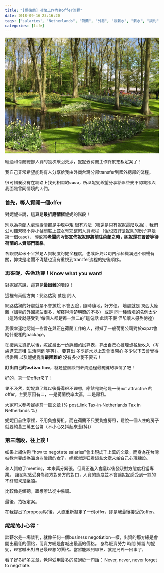 ```yaml
---
title: "[妮德蘭] 荷蘭工作內轉offer流程"
date: 2018-09-16 23:16:20
tags: ["salaries", "Netherlands", "荷蘭", "外商", "談薪水", "薪水", "談判", "Package", "人資", "談判技巧", "外派", "expat", "總部", "HQ"]
categories: [life]
---
```


![](/images/negotiatesalarieswithdutch.jpg)

經過和荷蘭總部人資的幾次來回交涉，妮妮去荷蘭工作終於拍板定案了！

我自己非常希望能夠有人分享給我由外商台灣分部transfer到國外總部的流程。

很可惜我沒有在網路上找到相關的case，所以妮妮希望分享給那些我不認識卻與我面臨雷同情境的人們。


<!--more-->

### 首先，等人資開一個offer

對妮妮來說，這算是**最折磨情緒**妮妮的階段！

別以為荷蘭人處理事情都是中規中矩 很有方法（咦還是只有妮妮這麼以為），我們公司雖規模不算小但制度上並沒有完整的人資流程
（但也或許是妮妮的例子算是第一個case)，
導致當**老闆向內部宣佈妮妮即將前往荷蘭之時，妮妮還在苦苦等待荷蘭的人資部門聯絡**。

客觀說起來不全然是人資制度的健全程度，也或許與公司內部組織溝通不順暢有關，抑或是老闆不清楚也沒有重視到transfer流程的先後順序。






### 再來呢，先做功課！Know what you want!


對妮妮來說，這算是**最困難**的階段！

這裡有兩個方向：網路估狗 或是 問人

網路估狗的好處就是不會尷尬 不會丟臉，隨時隨地，好方便。
壞處就是 東西太龐雜（講稅的外國網站很多，解釋得清楚明瞭的不多） 或是 同一種情境的先例太少（這時候就感受到“每個人都是獨一無二的”這句話 此話不假 但卻讓人感到徬徨）

我很幸運地認識一些曾在與正在荷蘭工作的人，得知了一般荷蘭公司對於expat會給什麼樣的package。

在搜集完資訊以後，妮妮擬出一份詳細的試算表，算出自己心裡理想稅後收入（考慮進去房租 生活開銷 等等）。
要算出 多少薪水以上去會很開心 多少以下去會覺得很委屈 以及妮妮覺得**最困難的** 沒有多少我不要去！

**訂出自己的bottom line**，就是整個談判薪資過程最關鍵的事情了吧！



好的，第一份offer來了！

果不及然，妮妮算了算以後覺得很不理想，應該是說他是一份not attractive 的 offer。主要原因有二，一是荷蘭稅率太高，二是房租。

大家可以參考妮妮前一篇文章 {% post_link Tax-in-Netherlands Tax in Netherlands %}


妮妮目前住家裡，不用負擔房租。而在荷蘭不只要負擔房租，聽說一個人住的房子就要約莫三萬五台幣（不小心又抖起來惹(抖)）







### 第三階段，往上談！

如果上網估狗 “how to negotiate salaries”會出現成千上萬的文章。而身為在台灣被教育要成為溫良恭儉讓的女子，妮妮就是狂看這些文章來給自己心理建設。


和人資約了meeting，本來萬分緊張，但真正進入會議以後發現對方態度相當專業。
讓妮妮感受身為資方對勞方的對口，人資的態度並不會讓妮妮感受到一絲的不舒服或是壓迫。

比較像是傾聽，跟想辦法從中協調。



最後，拍板定案。

在我提出了proposal以後，人資重新擬定了一份offer，即是我最後接受的offer。






### 妮妮的小心得：

談薪水是一場談判，就像任何一個business negotiation一樣，出資的那方總是會開出最低的價格，而賣方總是會喊出最高的價格。
身為販賣勞力 時間 知識 的妮妮，理當喊出對自己最理想的價格。當然能談到哪裡，就是另外一回事了。


看了好多好多文章，覺得受用最多的莫過於一句話：
Never, never, never forget to negotiate.



